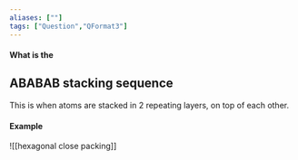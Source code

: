 ```yaml
---
aliases: [""]
tags: ["Question","QFormat3"]
---
```


#### What is the
## ABABAB stacking sequence
This is when atoms are stacked in 2 repeating layers, on top of each other.

#### Example

![[hexagonal close packing]]


